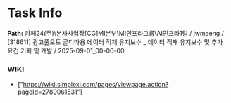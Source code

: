 # Task Info

**Path:** 카페24(주)\본사사업장\[CG]MI본부\MI인프라그룹\AI인프라1팀 / jwmaeng / [318611] 광고풀오토 글디마용 데이터 적재 유지보수 _ 데이터 적재 유지보수 및 추가 요건 기획 및 개발 / 2025-09-01_00-00-00

### WIKI
- ["https://wiki.simplexi.com/pages/viewpage.action?pageId=2780061531"]

